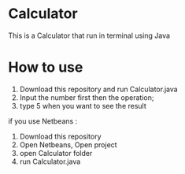 # Calculator
This is a Calculator that run in terminal using Java
# How to use
1. Download this repository and run Calculator.java
2. Input the number first then the operation;
3. type 5 when you want to see the result

if you use Netbeans :
1. Download this repository
2. Open Netbeans, Open project
3. open Calculator folder
4. run Calculator.java

